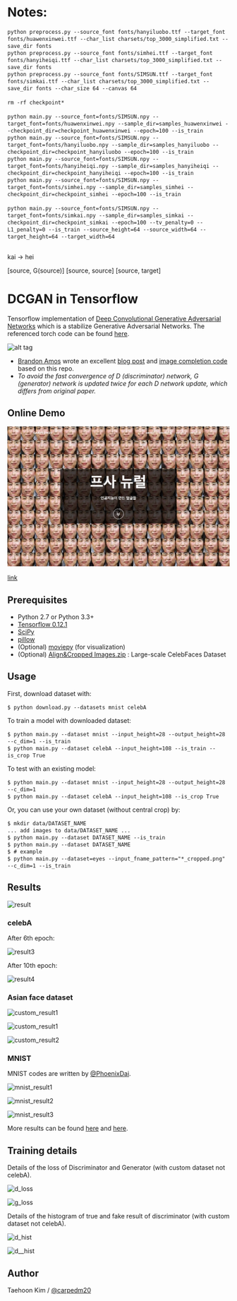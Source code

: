 # Notes:

```
python preprocess.py --source_font fonts/hanyiluobo.ttf --target_font fonts/huawenxinwei.ttf --char_list charsets/top_3000_simplified.txt --save_dir fonts
python preprocess.py --source_font fonts/simhei.ttf --target_font fonts/hanyiheiqi.ttf --char_list charsets/top_3000_simplified.txt --save_dir fonts
python preprocess.py --source_font fonts/SIMSUN.ttf --target_font fonts/simkai.ttf --char_list charsets/top_3000_simplified.txt --save_dir fonts --char_size 64 --canvas 64

rm -rf checkpoint*

python main.py --source_font=fonts/SIMSUN.npy --target_font=fonts/huawenxinwei.npy --sample_dir=samples_huawenxinwei --checkpoint_dir=checkpoint_huawenxinwei --epoch=100 --is_train
python main.py --source_font=fonts/SIMSUN.npy --target_font=fonts/hanyiluobo.npy --sample_dir=samples_hanyiluobo --checkpoint_dir=checkpoint_hanyiluobo --epoch=100 --is_train
python main.py --source_font=fonts/SIMSUN.npy --target_font=fonts/hanyiheiqi.npy --sample_dir=samples_hanyiheiqi --checkpoint_dir=checkpoint_hanyiheiqi --epoch=100 --is_train
python main.py --source_font=fonts/SIMSUN.npy --target_font=fonts/simhei.npy --sample_dir=samples_simhei --checkpoint_dir=checkpoint_simhei --epoch=100 --is_train

python main.py --source_font=fonts/SIMSUN.npy --target_font=fonts/simkai.npy --sample_dir=samples_simkai --checkpoint_dir=checkpoint_simkai --epoch=100 --tv_penalty=0 --L1_penalty=0 --is_train --source_height=64 --source_width=64 --target_height=64 --target_width=64


```

kai -> hei

[source, G(source)]
[source, source]
[source, target]


# DCGAN in Tensorflow

Tensorflow implementation of [Deep Convolutional Generative Adversarial Networks](http://arxiv.org/abs/1511.06434) which is a stabilize Generative Adversarial Networks. The referenced torch code can be found [here](https://github.com/soumith/dcgan.torch).

![alt tag](DCGAN.png)

* [Brandon Amos](http://bamos.github.io/) wrote an excellent [blog post](http://bamos.github.io/2016/08/09/deep-completion/) and [image completion code](https://github.com/bamos/dcgan-completion.tensorflow) based on this repo.
* *To avoid the fast convergence of D (discriminator) network, G (generator) network is updated twice for each D network update, which differs from original paper.*


## Online Demo

[<img src="https://raw.githubusercontent.com/carpedm20/blog/master/content/images/face.png">](http://carpedm20.github.io/faces/)

[link](http://carpedm20.github.io/faces/)


## Prerequisites

- Python 2.7 or Python 3.3+
- [Tensorflow 0.12.1](https://github.com/tensorflow/tensorflow/tree/r0.12)
- [SciPy](http://www.scipy.org/install.html)
- [pillow](https://github.com/python-pillow/Pillow)
- (Optional) [moviepy](https://github.com/Zulko/moviepy) (for visualization)
- (Optional) [Align&Cropped Images.zip](http://mmlab.ie.cuhk.edu.hk/projects/CelebA.html) : Large-scale CelebFaces Dataset


## Usage

First, download dataset with:

    $ python download.py --datasets mnist celebA

To train a model with downloaded dataset:

    $ python main.py --dataset mnist --input_height=28 --output_height=28 --c_dim=1 --is_train
    $ python main.py --dataset celebA --input_height=108 --is_train --is_crop True

To test with an existing model:

    $ python main.py --dataset mnist --input_height=28 --output_height=28 --c_dim=1
    $ python main.py --dataset celebA --input_height=108 --is_crop True

Or, you can use your own dataset (without central crop) by:

    $ mkdir data/DATASET_NAME
    ... add images to data/DATASET_NAME ...
    $ python main.py --dataset DATASET_NAME --is_train
    $ python main.py --dataset DATASET_NAME
    $ # example
    $ python main.py --dataset=eyes --input_fname_pattern="*_cropped.png" --c_dim=1 --is_train

## Results

![result](assets/training.gif)

### celebA

After 6th epoch:

![result3](assets/result_16_01_04_.png)

After 10th epoch:

![result4](assets/test_2016-01-27%2015:08:54.png)

### Asian face dataset

![custom_result1](web/img/change5.png)

![custom_result1](web/img/change2.png)

![custom_result2](web/img/change4.png)

### MNIST

MNIST codes are written by [@PhoenixDai](https://github.com/PhoenixDai).

![mnist_result1](assets/mnist1.png)

![mnist_result2](assets/mnist2.png)

![mnist_result3](assets/mnist3.png)

More results can be found [here](./assets/) and [here](./web/img/).


## Training details

Details of the loss of Discriminator and Generator (with custom dataset not celebA).

![d_loss](assets/d_loss.png)

![g_loss](assets/g_loss.png)

Details of the histogram of true and fake result of discriminator (with custom dataset not celebA).

![d_hist](assets/d_hist.png)

![d__hist](assets/d__hist.png)


## Author

Taehoon Kim / [@carpedm20](http://carpedm20.github.io/)
